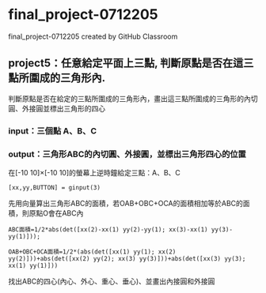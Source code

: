 # final_project-0712205
final_project-0712205 created by GitHub Classroom

## project5：任意給定平面上三點, 判斷原點是否在這三點所圍成的三角形內.

判斷原點是否在給定的三點所圍成的三角形內，畫出這三點所圍成的三角形的內切圓、外接圓並標出三角形的四心

### input：三個點 A、B、C

### output：三角形ABC的內切圓、外接圓，並標出三角形四心的位置

在[-10 10]×[-10 10]的螢幕上逆時鐘給定三點：A、B、C

    [xx,yy,BUTTON] = ginput(3)

先用向量算出三角形ABC的面積，若OAB+OBC+OCA的面積相加等於ABC的面積，則原點O會在ABC內

    ABC面積=1/2*abs(det([xx(2)-xx(1) yy(2)-yy(1); xx(3)-xx(1) yy(3)-yy(1)]));
    
    OAB+OBC+OCA面積=1/2*(abs(det([xx(1) yy(1); xx(2) yy(2)]))+abs(det([xx(2) yy(2); xx(3) yy(3)]))+abs(det([xx(3) yy(3); xx(1) yy(1)]))

找出ABC的四心(內心、外心、重心、垂心)、並畫出內接圓和外接圓

